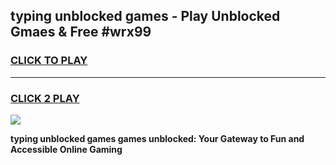 
## typing unblocked games - Play Unblocked Gmaes & Free #wrx99
<h3>
<a href="https://news.freeplayer.one?title=typing_unblocked_games&ref=24F">CLICK TO PLAY</a></h3>
<hr>

<h3>
<a href="https://news.freeplayer.one?title=typing_unblocked_games&ref=24F">CLICK 2 PLAY</a>
  
</h3>

<a href="https://news.freeplayer.one?title=typing_unblocked_games&ref=24F/"><img src="https://clearcache.store/games.png"></a>


**typing unblocked games games unblocked: Your Gateway to Fun and Accessible Online Gaming**
